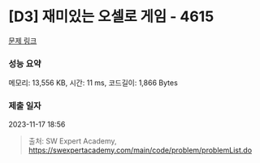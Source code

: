 # [D3] 재미있는 오셀로 게임 - 4615 

[문제 링크](https://swexpertacademy.com/main/code/problem/problemDetail.do?contestProbId=AWQmA4uK8ygDFAXj) 

### 성능 요약

메모리: 13,556 KB, 시간: 11 ms, 코드길이: 1,866 Bytes

### 제출 일자

2023-11-17 18:56



> 출처: SW Expert Academy, https://swexpertacademy.com/main/code/problem/problemList.do